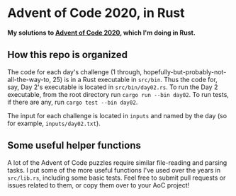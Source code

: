 # Advent of Code 2020, in Rust

**My solutions to [Advent of Code 2020](https://adventofcode.com/2020), which I'm doing in Rust.**

## How this repo is organized

The code for each day's challenge (1 through, hopefully-but-probably-not-all-the-way-to, 25) is in a Rust executable in `src/bin`. Thus the code for, say, Day 2's executable is located in `src/bin/day02.rs`. To run the Day 2 executable, from the root directory run `cargo run --bin day02`. To run tests, if there are any, run `cargo test --bin day02`.

The input for each challenge is located in `inputs` and named by the day (so for example, `inputs/day02.txt`).

## Some useful helper functions

A lot of the Advent of Code puzzles require similar file-reading and parsing tasks. I put some of the more useful functions I've used over the years in `src/lib.rs`, including some basic tests. Feel free to submit pull requests or issues related to them, or copy them over to your AoC project!
